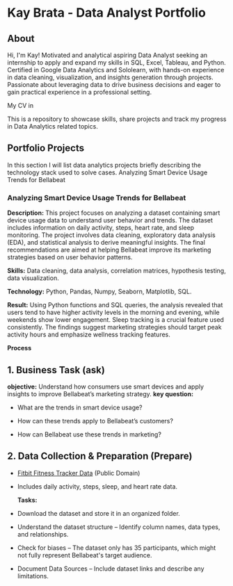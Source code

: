# Kay Brata - Data Analyst Portfolio
## About
Hi, I'm Kay! Motivated and analytical aspiring Data Analyst seeking an internship to apply and expand my skills in SQL, Excel, Tableau, and Python. Certified in Google Data Analytics and Sololearn, with hands-on experience in data cleaning, visualization, and insights generation through projects. Passionate about leveraging data to drive business decisions and eager to gain practical experience in a professional setting.

My CV in

This is a repository to showcase skills, share projects and track my progress in Data Analytics related topics.

## Portfolio Projects
In this section I will list data analytics projects briefly describing the technology stack used to solve cases.
Analyzing Smart Device Usage Trends for Bellabeat

### Analyzing Smart Device Usage Trends for Bellabeat

**Description:** This project focuses on analyzing a dataset containing smart device usage data to understand user behavior and trends. The dataset includes information on daily activity, steps, heart rate, and sleep monitoring. The project involves data cleaning, exploratory data analysis (EDA), and statistical analysis to derive meaningful insights. The final recommendations are aimed at helping Bellabeat improve its marketing strategies based on user behavior patterns.

**Skills:**  Data cleaning, data analysis, correlation matrices, hypothesis testing, data visualization.

**Technology:** Python, Pandas, Numpy, Seaborn, Matplotlib, SQL.

**Result:** Using Python functions and SQL queries, the analysis revealed that users tend to have higher activity levels in the morning and evening, while weekends show lower engagement. Sleep tracking is a crucial feature used consistently. The findings suggest marketing strategies should target peak activity hours and emphasize wellness tracking features.

**Process**

  ## 1. Business Task (ask)
   **objective:** Understand how consumers use smart devices and apply insights to improve Bellabeat’s marketing strategy. 
     **key question:** 
     
- What are the trends in smart device usage?
      
- How can these trends apply to Bellabeat’s customers?
      
- How can Bellabeat use these trends in marketing?

 ## 2. Data Collection & Preparation (Prepare)
- [Fitbit Fitness Tracker Data](https://www.kaggle.com/datasets/arashnic/fitbit) (Public Domain)
- Includes daily activity, steps, sleep, and heart rate data.
  
  **Tasks:**
- Download the dataset and store it in an organized folder.
-  Understand the dataset structure – Identify column names, data types, and relationships.
-   Check for biases – The dataset only has 35 participants, which might not fully represent Bellabeat's target audience.
-   Document Data Sources – Include dataset links and describe any limitations.
